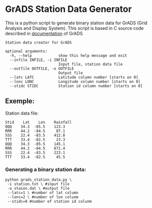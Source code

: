 # GrADS Station Data Generator

This is a python script to generate binary station data for GrADS (Grid Analysis and Display System).
This script is based in C source code described in [documentation](http://cola.gmu.edu/grads/gadoc/aboutstationdata.html#station) of GrADS

```shell
Station data creator for GrADS

optional arguments:
  -h, --help            show this help message and exit
  --infile INFILE, -i INFILE
                        Input file, station data file
  --outfile OUTFILE, -o OUTFILE
                        Output file
  --latc LATC           Latitude column number [starts on 0]
  --lonc LONC           Longitude column number [starts on 0]
  --stidc STIDC         Station id column number [starts on 0]
  ```

## Exemple:

Station data file:
```
Stid    Lat    Lon    Rainfall
QQQ    34.3  -85.5    123.3 
RRR    44.2  -84.5     87.1 
SSS    22.4  -83.5    412.8
TTT    33.4  -82.5     23.3 
QQQ    34.3  -85.5    145.1
RRR    44.2  -84.5    871.4
SSS    22.4  -83.5    223.1
TTT    33.4  -82.5     45.5
````

### Generating a binary station data:

```
python grads_station_data.py \
 -i station.txt \ #input file
 -o staion.dat \ #output file
 --latc=1 \ #number of lat column
 --lonc=2 \ #number of lon colunm
 --stidc=0 #number of station id colunm